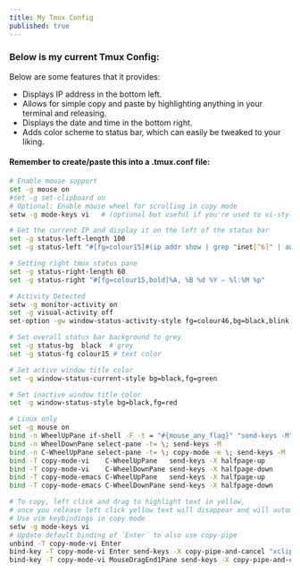 ```yaml
---
title: My Tmux Config
published: true
---
```


### [](#header-3)Below is my current Tmux Config:
Below are some features that it provides:
*   Displays IP address in the bottom left.
*   Allows for simple copy and paste by highlighting anything in your terminal and releasing.
*   Displays the date and time in the bottom right.
*   Adds color scheme to status bar, which can easily be tweaked to your liking.

#### [](#header-4)Remember to create/paste this into a .tmux.conf file:
```bash
# Enable mouse support
set -g mouse on
#set -g set-clipboard on
# Optional: Enable mouse wheel for scrolling in copy mode
setw -g mode-keys vi   # (optional but useful if you're used to vi-style navigation)

# Get the current IP and display it on the left of the status bar
set -g status-left-length 100
set -g status-left "#[fg=colour15]#(ip addr show | grep "inet[^6]" | awk '{print $2}')    "

# Setting right tmux status pane
set -g status-right-length 60
set -g status-right "#[fg=colour15,bold]%A, %B %d %Y — %l:%M %p"

# Activity Detected
setw -g monitor-activity on
set -g visual-activity off
set-option -gw window-status-activity-style fg=colour46,bg=black,blink

# Set overall status bar background to grey
set -g status-bg  black  # grey
set -g status-fg colour15 # text color

# Set active window title color
set -g window-status-current-style bg=black,fg=green

# Set inactive window title color
set -g window-status-style bg=black,fg=red

# Linux only
set -g mouse on
bind -n WheelUpPane if-shell -F -t = "#{mouse_any_flag}" "send-keys -M" "if -Ft= '#{pane_in_mode}' 'send-keys -M' 'select-pane -t=; copy-mode -e; send-keys -M'"
bind -n WheelDownPane select-pane -t= \; send-keys -M
bind -n C-WheelUpPane select-pane -t= \; copy-mode -e \; send-keys -M
bind -T copy-mode-vi    C-WheelUpPane   send-keys -X halfpage-up
bind -T copy-mode-vi    C-WheelDownPane send-keys -X halfpage-down
bind -T copy-mode-emacs C-WheelUpPane   send-keys -X halfpage-up
bind -T copy-mode-emacs C-WheelDownPane send-keys -X halfpage-down

# To copy, left click and drag to highlight text in yellow, 
# once you release left click yellow text will disappear and will automatically be available in clibboard
# Use vim keybindings in copy mode
setw -g mode-keys vi
# Update default binding of `Enter` to also use copy-pipe
unbind -T copy-mode-vi Enter
bind-key -T copy-mode-vi Enter send-keys -X copy-pipe-and-cancel "xclip -selection c"
bind-key -T copy-mode-vi MouseDragEnd1Pane send-keys -X copy-pipe-and-cancel "xclip -i -sel p -f | xclip -i -sel c"
```
